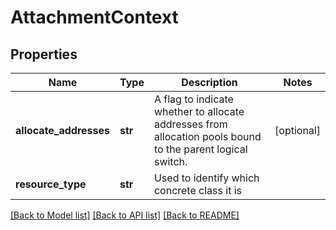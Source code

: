 # AttachmentContext

## Properties
Name | Type | Description | Notes
------------ | ------------- | ------------- | -------------
**allocate_addresses** | **str** | A flag to indicate whether to allocate addresses from allocation     pools bound to the parent logical switch.  | [optional] 
**resource_type** | **str** | Used to identify which concrete class it is | 

[[Back to Model list]](../README.md#documentation-for-models) [[Back to API list]](../README.md#documentation-for-api-endpoints) [[Back to README]](../README.md)

